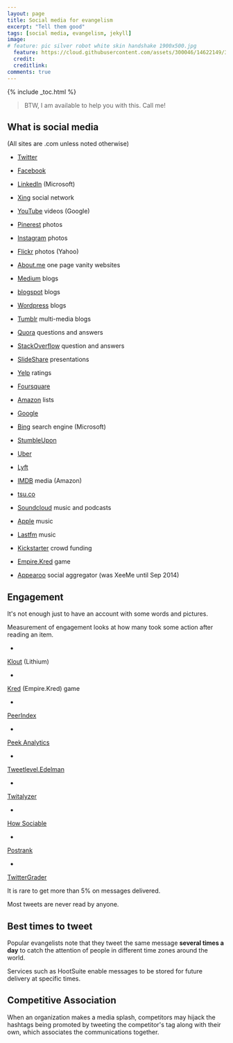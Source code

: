 ```yaml
---
layout: page
title: Social media for evangelism
excerpt: "Tell them good"
tags: [social media, evangelism, jekyll]
image:
# feature: pic silver robot white skin handshake 1900x500.jpg
  feature: https://cloud.githubusercontent.com/assets/300046/14622149/306629f0-0585-11e6-961a-dc8f60dadbf6.jpg
  credit: 
  creditlink: 
comments: true
---
```


{% include _toc.html %}

> BTW, I am available to help you with this. Call me!

## What is social media

(All sites are .com unless noted otherwise)

* <a target="_blank" href="https://www.twitter.com/">Twitter</a>
* <a target="_blank" href="https://www.facebook.com/">Facebook</a>
* <a target="_blank" href="https://www.linkedin.com/">LinkedIn</a> (Microsoft)
* <a target="_blank" href="https://www.xing.com/">Xing</a> social network

* <a target="_blank" href="https://www.youtube.com/">YouTube</a> videos (Google)
* <a target="_blank" href="https://www.pinterest.com/">Pinerest</a> photos
* <a target="_blank" href="https://www.instagram.com/">Instagram</a> photos
* <a target="_blank" href="https://www.flickr.com/">Flickr</a> photos (Yahoo)

* <a target="_blank" href="https://www.about.me/">About.me</a> one page vanity websites
* <a target="_blank" href="https://www.medium.com/">Medium</a> blogs
* <a target="_blank" href="https://www.blogspot.com/">blogspot</a> blogs
* <a target="_blank" href="https://www.wordpress.com/">Wordpress</a> blogs
* <a target="_blank" href="https://www.Tumblr.com/">Tumblr</a> multi-media blogs

* <a target="_blank" href="https://www.quora.com/">Quora</a> questions and answers
* <a target="_blank" href="https://www.stackoverflow.com/">StackOverflow</a> question and answers
* <a target="_blank" href="https://www.slideshare.com/">SlideShare</a> presentations

* <a target="_blank" href="https://www.yelp.com/">Yelp</a> ratings
* <a target="_blank" href="https://www.foursquare.com/">Foursquare</a>

* <a target="_blank" href="https://www.amazon.com/">Amazon</a> lists
* <a target="_blank" href="https://www.google.com/">Google</a>
* <a target="_blank" href="https://www.bing.com/">Bing</a> search engine (Microsoft)
* <a target="_blank" href="https://www.stumbleupon.com/">StumbleUpon</a>

* <a target="_blank" href="https://www.uber.com/">Uber</a>
* <a target="_blank" href="https://www.lyft.com/">Lyft</a>

* <a target="_blank" href="https://www.imdb.com/">IMDB</a> media (Amazon)
* <a target="_blank" href="https://www.tsu.co/">tsu.co</a>

* <a target="_blank" href="https://www.soundcloud.com/">Soundcloud</a> music and podcasts
* <a target="_blank" href="https://www.apple.com/">Apple</a> music
* <a target="_blank" href="https://www.last.fm/">Lastfm</a> music

* <a target="_blank" href="https://www.kickstarter.com/">Kickstarter</a> crowd funding

* <a target="_blank" href="https://www.empire.kred/">Empire.Kred</a> game
* <a target="_blank" href="https://www.appearoo.com/">Appearoo</a> social aggregator (was XeeMe until Sep 2014)


## <a name="Engagement">Engagement</a> #

It's not enough just to have an account with some words and pictures.

Measurement of engagement looks at how many took some action after reading an item.


* <a target="_blank" href="http://klout.com/">
Klout</a> (Lithium)

* <a target="_blank" href="http://kred.com/about/">
Kred</a> (Empire.Kred) game

* <a target="_blank" href="http://about.peerindex.com/">
PeerIndex</a>

* <a target="_blank" href="http://peekanalytics.com/">
Peek Analytics</a>

* <a target="_blank" href="http://tweetlevel.edelman.com/">
Tweetlevel.Edelman</a> 

* <a target="_blank" href="http://twitalyzer.com/">
Twitalyzer</a>

* <a target="_blank" href="http://www.howsociable.com/">
How Sociable</a>

* <a target="_blank" href="http://www.postrank.com/">
Postrank</a>

* <a target="_blank" href="http://www.twittergrader.com/">
TwitterGrader</a>


It is rare to get more than 5% on messages delivered.

Most tweets are never read by anyone.


## Best times to tweet

Popular evangelists note that they tweet the same message <strong>several times a day</strong>
to catch the attention of people in different time zones around the world.

Services such as HootSuite
enable messages to be stored for future delivery at specific times.


## Competitive Association

When an organization makes a media splash,
competitors may hijack the hashtags being promoted
by tweeting the competitor's tag along with their own, which associates the communications together.




